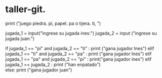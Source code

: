 # taller-git.
print ("juego piedra. pi, papel. pa o tijera. ti, ")

jugada_1 = input("ingrese su jugada ines:")
jugada_2 = input ("ingrese su jugada juan:")

if jugada_1 == "pi" and jugada_2 == "ti" :
    print ("gana jugador Ines")
elif jugada_1 == "ti" and jugada_2 == "pa" :
    print ("gana jugador Ines")
elif jugada_1 == "pa" and jugada_2 == "pi" :
    print("gana jugador ines")
elif jugada_1 == jugada_2 :
    print ("han enpatado")    
else:
    print ("gana jugador juan")
    